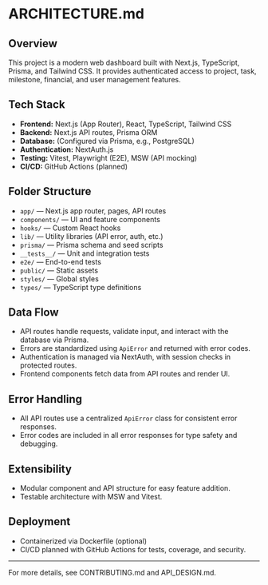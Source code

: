 # ARCHITECTURE.md

## Overview
This project is a modern web dashboard built with Next.js, TypeScript, Prisma, and Tailwind CSS. It provides authenticated access to project, task, milestone, financial, and user management features.

## Tech Stack
- **Frontend:** Next.js (App Router), React, TypeScript, Tailwind CSS
- **Backend:** Next.js API routes, Prisma ORM
- **Database:** (Configured via Prisma, e.g., PostgreSQL)
- **Authentication:** NextAuth.js
- **Testing:** Vitest, Playwright (E2E), MSW (API mocking)
- **CI/CD:** GitHub Actions (planned)

## Folder Structure
- `app/` — Next.js app router, pages, API routes
- `components/` — UI and feature components
- `hooks/` — Custom React hooks
- `lib/` — Utility libraries (API error, auth, etc.)
- `prisma/` — Prisma schema and seed scripts
- `__tests__/` — Unit and integration tests
- `e2e/` — End-to-end tests
- `public/` — Static assets
- `styles/` — Global styles
- `types/` — TypeScript type definitions

## Data Flow
- API routes handle requests, validate input, and interact with the database via Prisma.
- Errors are standardized using `ApiError` and returned with error codes.
- Authentication is managed via NextAuth, with session checks in protected routes.
- Frontend components fetch data from API routes and render UI.

## Error Handling
- All API routes use a centralized `ApiError` class for consistent error responses.
- Error codes are included in all error responses for type safety and debugging.

## Extensibility
- Modular component and API structure for easy feature addition.
- Testable architecture with MSW and Vitest.

## Deployment
- Containerized via Dockerfile (optional)
- CI/CD planned with GitHub Actions for tests, coverage, and security.

---
For more details, see CONTRIBUTING.md and API_DESIGN.md.